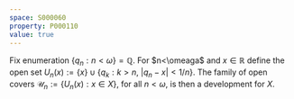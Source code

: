 ```yaml
---
space: S000060
property: P000110
value: true
---
```


Fix enumeration $\{q_n:n<\omega\}=\mathbb Q$. For $n<\omeaga$ and $x\in\mathbb R$
define the open set $U_n(x):=\{x\}\cup\{q_k: k>n,\ |q_n-x|<1/n\}$.
The family of open covers $\mathscr U_n:=\{U_n(x): x\in X\}$, for all $n<\omega$,
is then a development for $X$.
